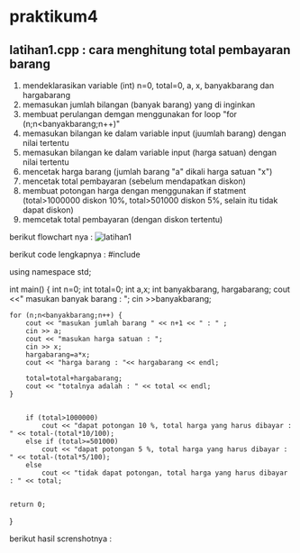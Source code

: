 # praktikum4

## latihan1.cpp : cara menghitung total pembayaran barang

1. mendeklarasikan variable (int) n=0, total=0, a, x, banyakbarang dan hargabarang
2. memasukan jumlah bilangan (banyak barang) yang di inginkan
3. membuat perulangan demgan menggunakan for loop "for (n;n<banyakbarang;n++)"
4. memasukan bilangan ke dalam variable input (juumlah barang) dengan nilai tertentu 
5. memasukan bilangan ke dalam variable input (harga satuan) dengan nilai tertentu 
6. mencetak harga barang (jumlah barang "a" dikali harga satuan "x")
7. mencetak total pembayaran (sebelum mendapatkan diskon)
8. membuat potongan harga dengan menggunakan if statment (total>1000000 diskon 10%, total>501000 diskon 5%, selain itu tidak dapat diskon)
9. memcetak total pembayaran (dengan diskon tertentu)

berikut flowchart nya :
![latihan1](https://user-images.githubusercontent.com/44117281/47785368-1a5e5980-dd3b-11e8-9412-9c5db790d00b.jpg)

berikut code lengkapnya :
#include <iostream>

using namespace std;

int main()
{
	int n=0;
	int total=0;
	int a,x;
	int banyakbarang, hargabarang;
	cout <<" masukan banyak barang : ";
	cin >>banyakbarang;

	for (n;n<banyakbarang;n++) {
		cout << "masukan jumlah barang " << n+1 << " : " ;
		cin >> a;
		cout << "masukan harga satuan : ";
		cin >> x;
		hargabarang=a*x;
		cout << "harga barang : "<< hargabarang << endl;

		total=total+hargabarang;
		cout << "totalnya adalah : " << total << endl;
	}


		if (total>1000000)
			cout << "dapat potongan 10 %, total harga yang harus dibayar : " << total-(total*10/100);
		else if (total>=501000)
			cout << "dapat potongan 5 %, total harga yang harus dibayar : " << total-(total*5/100);
		else
			cout << "tidak dapat potongan, total harga yang harus dibayar : " << total;


	return 0;
}

berikut hasil screnshotnya :
